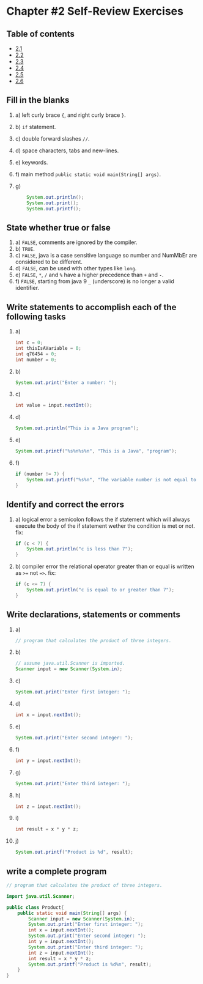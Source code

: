 # Chapter #2 Self-Review Exercises

## Table of contents

- [2.1](#fill-in-the-blanks)
- [2.2](#state-whether-true-or-false)
- [2.3](#write-statements-to-accomplish-each-of-the-following-tasks)
- [2.4](#identify-and-correct-the-errors)
- [2.5](#write-declarations-statements-or-comments)
- [2.6](#write-a-complete-program)

## Fill in the blanks

1. a) left curly brace `{`, and right curly brace `}`.
2. b) `if` statement.
3. c) double forward slashes `//`.
4. d) space characters, tabs and new-lines.
5. e) keywords.
6. f) main method `public static void main(String[] args)`.
7. g)

    ```java
        System.out.println();
        System.out.print(); 
        System.out.printf();
    ```

## State whether true or false

1. a) `FALSE`, comments are ignored by the compiler.
2. b) `TRUE`.
3. c) `FALSE`, java is a case sensitive language so number and NumMbEr are considered to be different.
4. d) `FALSE`, can be used with other types like `long`.
5. e) `FALSE`, `*`, `/` and `%` have a higher precedence than `+` and `-`.
6. f) `FALSE`, starting from java 9 `_` (underscore) is no longer a valid identifier.

## Write statements to accomplish each of the following tasks

1. a)

    ```java
    int c = 0;
    int thisIsAVariable = 0;
    int q76454 = 0;
    int number = 0;
    ```

2. b)

    ```java
    System.out.print("Enter a number: ");
    ```

3. c)

    ```java
    int value = input.nextInt();
    ```

4. d)

    ```java
    System.out.println("This is a Java program");
    ```

5. e)

    ```java
    System.out.printf("%s%n%s%n", "This is a Java", "program");
    ```

6. f)

    ```java
    if (number != 7) {
        System.out.printf("%s%n", "The variable number is not equal to 7");
    }
    ```

## Identify and correct the errors

1. a) logical error a semicolon follows the if statement which will always execute the body of the if statement wether the condition is met or not. fix:

    ```java
    if (c < 7) {
        System.out.println("c is less than 7");
    }
    ```

2. b) compiler error the relational operator greater than or equal is written as `>=` not `=>`. fix:

    ```java
    if (c <= 7) {
        System.out.println("c is equal to or greater than 7");
    }
    ```

## Write declarations, statements or comments

1. a)

    ```java
    // program that calculates the product of three integers.
    ```

2. b)

    ```java
    // assume java.util.Scanner is imported.
    Scanner input = new Scanner(System.in);
    ```

3. c)

    ```java
    System.out.print("Enter first integer: ");
    ```

4. d)

    ```java
    int x = input.nextInt();
    ```

5. e)

    ```java
    System.out.print("Enter second integer: ");
    ```

6. f)

    ```java
    int y = input.nextInt();
    ```

7. g)

    ```java
    System.out.print("Enter third integer: ");
    ```

8. h)

    ```java
    int z = input.nextInt();
    ```

9. i)

    ```java
    int result = x * y * z;
    ```

10. j)

    ```java
    System.out.printf("Product is %d", result);
    ```

## write a complete program

```java
// program that calculates the product of three integers.

import java.util.Scanner;

public class Product{
    public static void main(String[] args) {
        Scanner input = new Scanner(System.in);
        System.out.print("Enter first integer: ");
        int x = input.nextInt();
        System.out.print("Enter second integer: ");
        int y = input.nextInt();
        System.out.print("Enter third integer: ");
        int z = input.nextInt();
        int result = x * y * z;
        System.out.printf("Product is %d%n", result);
    }
}
```
